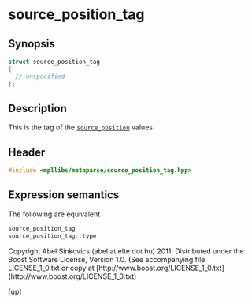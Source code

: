 # source_position_tag

## Synopsis

```cpp
struct source_position_tag
{
  // unspecified
};
```

## Description

This is the tag of the [`source_position`](source_position.html) values.

## Header

```cpp
#include <mpllibs/metaparse/source_position_tag.hpp>
```

## Expression semantics

The following are equivalent

```cpp
source_position_tag
source_position_tag::type
```

<p class="copyright">
Copyright Abel Sinkovics (abel at elte dot hu) 2011.
Distributed under the Boost Software License, Version 1.0.
(See accompanying file LICENSE_1_0.txt or copy at
[http://www.boost.org/LICENSE_1_0.txt](http://www.boost.org/LICENSE_1_0.txt)
</p>

[[up]](reference.html)



